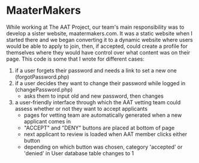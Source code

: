 # MaaterMakers

While working at The AAT Project, our team's main responsibility was to develop a sister website, maatermakers.com. It was a static website when I started there and we began converting it to a dynamic website where users would be able to apply to join, then, if accepted, could create a profile for themselves where they would have control over what content was on their page.
This code is some that I wrote for different cases:
1. if a user forgets their password and needs a link to set a new one (forgotPassword.php)
2. if a user decides they want to change their password while logged in (changePassword.php)
   * asks them to input old and new password, then changes
3. a user-friendly interface through which the AAT vetting team could assess whether or not they want to accept applicants
   * pages for vetting team are automatically generated when a new applicant comes in
   * "ACCEPT" and "DENY" buttons are placed at bottom of page
   * next applicant to review is loaded when AAT member clicks either button
   * depending on which button was chosen, category 'accepted' or 'denied' in User database table changes to 1
